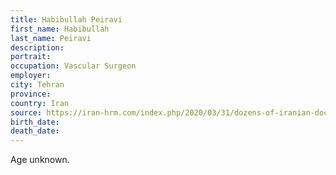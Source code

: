 ```yaml
---
title: Habibullah Peiravi
first_name: Habibullah
last_name: Peiravi
description: 
portrait: 
occupation: Vascular Surgeon
employer: 
city: Tehran
province: 
country: Iran
source: https://iran-hrm.com/index.php/2020/03/31/dozens-of-iranian-doctors-died-during-irans-coronavirus-crisis/
birth_date: 
death_date: 
---
```


Age unknown.